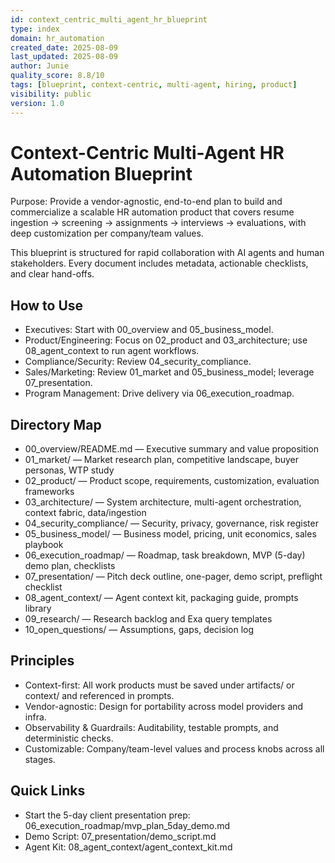 ```yaml
---
id: context_centric_multi_agent_hr_blueprint
type: index
domain: hr_automation
created_date: 2025-08-09
last_updated: 2025-08-09
author: Junie
quality_score: 8.8/10
tags: [blueprint, context-centric, multi-agent, hiring, product]
visibility: public
version: 1.0
---
```


# Context-Centric Multi-Agent HR Automation Blueprint

Purpose: Provide a vendor-agnostic, end-to-end plan to build and commercialize a scalable HR automation product that covers resume ingestion → screening → assignments → interviews → evaluations, with deep customization per company/team values.

This blueprint is structured for rapid collaboration with AI agents and human stakeholders. Every document includes metadata, actionable checklists, and clear hand-offs.

## How to Use
- Executives: Start with 00_overview and 05_business_model.
- Product/Engineering: Focus on 02_product and 03_architecture; use 08_agent_context to run agent workflows.
- Compliance/Security: Review 04_security_compliance.
- Sales/Marketing: Review 01_market and 05_business_model; leverage 07_presentation.
- Program Management: Drive delivery via 06_execution_roadmap.

## Directory Map
- 00_overview/README.md — Executive summary and value proposition
- 01_market/ — Market research plan, competitive landscape, buyer personas, WTP study
- 02_product/ — Product scope, requirements, customization, evaluation frameworks
- 03_architecture/ — System architecture, multi-agent orchestration, context fabric, data/ingestion
- 04_security_compliance/ — Security, privacy, governance, risk register
- 05_business_model/ — Business model, pricing, unit economics, sales playbook
- 06_execution_roadmap/ — Roadmap, task breakdown, MVP (5-day) demo plan, checklists
- 07_presentation/ — Pitch deck outline, one-pager, demo script, preflight checklist
- 08_agent_context/ — Agent context kit, packaging guide, prompts library
- 09_research/ — Research backlog and Exa query templates
- 10_open_questions/ — Assumptions, gaps, decision log

## Principles
- Context-first: All work products must be saved under artifacts/ or context/ and referenced in prompts.
- Vendor-agnostic: Design for portability across model providers and infra.
- Observability & Guardrails: Auditability, testable prompts, and deterministic checks.
- Customizable: Company/team-level values and process knobs across all stages.

## Quick Links
- Start the 5-day client presentation prep: 06_execution_roadmap/mvp_plan_5day_demo.md
- Demo Script: 07_presentation/demo_script.md
- Agent Kit: 08_agent_context/agent_context_kit.md
